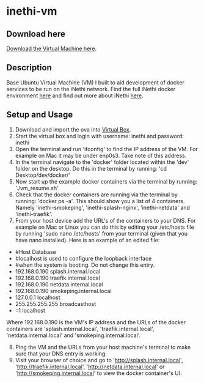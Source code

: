 # inethi-vm
## Download here
[Download the Virtual Machine here](https://drive.google.com/drive/folders/18oZQE0x_e755D2oNJ7frNiGfTxlYc2D5?usp=sharing).
## Description
Base Ubuntu Virtual Machine (VM) I built to aid development of docker services to be run on the iNethi network. Find the full iNethi docker environment [here](https://github.com/iNethi/docker-master) and find out more about iNethi [here](https://www.inethi.org.za).
## Setup and Usage
1. Download and import the ova into [Virtual Box](https://www.virtualbox.org).
2. Start the virtual box and login with username: inethi and password: inethi
3. Open the terminal and run 'ifconfig' to find the IP address of the VM. For example on Mac it may be under enp0s3. Take note of this address.
4. In the terminal navigate to the 'docker' folder located within the 'dev' folder on the desktop. Do this in the terminal by running: 'cd Desktop/dev/docker/'
5. Now start up the example docker containers via the terminal by running: './vm_resume.sh'
6. Check that the docker containers are running via the terminal by running: 'docker ps -a'. This should show you a list of 4 containers. Namely 'inethi-smokeping', 'inethi-splash-nginx', 'inethi-netdata' and 'inethi-traefik'.
7. From your host device add the URL's of the containers to your DNS. For example on Mac or Linux you can do this by editing your /etc/hosts file by running 'sudo nano /etc/hosts' from your terminal (given that you have nano installed). Here is an example of an edited file:

- #Host Database
- #localhost is used to configure the loopback interface
- #when the system is booting.  Do not change this entry.
- 192.168.0.190   splash.internal.local
- 192.168.0.190   traefik.internal.local
- 192.168.0.190   netdata.internal.local
- 192.168.0.190   smokeping.internal.local
- 127.0.0.1       localhost
- 255.255.255.255 broadcasthost
- ::1             localhost

Where 192.168.0.190 is the VM's IP address and the URLs of the docker containers are 'splash.internal.local', 'traefik.internal.local', 'netdata.internal.local' and 'smokeping.internal.local'.

8. Ping the VM and the URLs from your host machine's terminal to make sure that your DNS entry is working.
9. Visit your browser of choice and go to 'http://splash.internal.local', 'http://traefik.internal.local', 'http://netdata.internal.local' or 'http://smokeping.internal.local' to view the docker container's UI.
